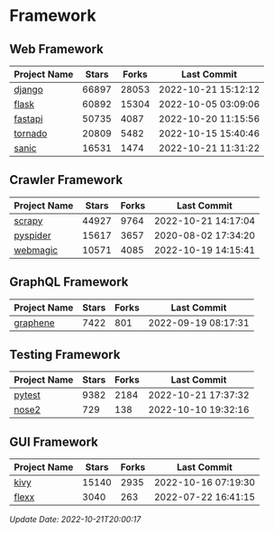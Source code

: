 # Framework

## Web Framework
| Project Name | Stars | Forks | Last Commit |
| ------------ | ----- | ----- | ----------- |
| [django](https://github.com/django/django) | 66897 | 28053 | 2022-10-21 15:12:12 |
| [flask](https://github.com/pallets/flask) | 60892 | 15304 | 2022-10-05 03:09:06 |
| [fastapi](https://github.com/tiangolo/fastapi) | 50735 | 4087 | 2022-10-20 11:15:56 |
| [tornado](https://github.com/tornadoweb/tornado) | 20809 | 5482 | 2022-10-15 15:40:46 |
| [sanic](https://github.com/sanic-org/sanic) | 16531 | 1474 | 2022-10-21 11:31:22 |

## Crawler Framework
| Project Name | Stars | Forks | Last Commit |
| ------------ | ----- | ----- | ----------- |
| [scrapy](https://github.com/scrapy/scrapy) | 44927 | 9764 | 2022-10-21 14:17:04 |
| [pyspider](https://github.com/binux/pyspider) | 15617 | 3657 | 2020-08-02 17:34:20 |
| [webmagic](https://github.com/code4craft/webmagic) | 10571 | 4085 | 2022-10-19 14:15:41 |

## GraphQL Framework
| Project Name | Stars | Forks | Last Commit |
| ------------ | ----- | ----- | ----------- |
| [graphene](https://github.com/graphql-python/graphene) | 7422 | 801 | 2022-09-19 08:17:31 |

## Testing Framework
| Project Name | Stars | Forks | Last Commit |
| ------------ | ----- | ----- | ----------- |
| [pytest](https://github.com/pytest-dev/pytest) | 9382 | 2184 | 2022-10-21 17:37:32 |
| [nose2](https://github.com/nose-devs/nose2) | 729 | 138 | 2022-10-10 19:32:16 |

## GUI Framework
| Project Name | Stars | Forks | Last Commit |
| ------------ | ----- | ----- | ----------- |
| [kivy](https://github.com/kivy/kivy) | 15140 | 2935 | 2022-10-16 07:19:30 |
| [flexx](https://github.com/flexxui/flexx) | 3040 | 263 | 2022-07-22 16:41:15 |

*Update Date: 2022-10-21T20:00:17*